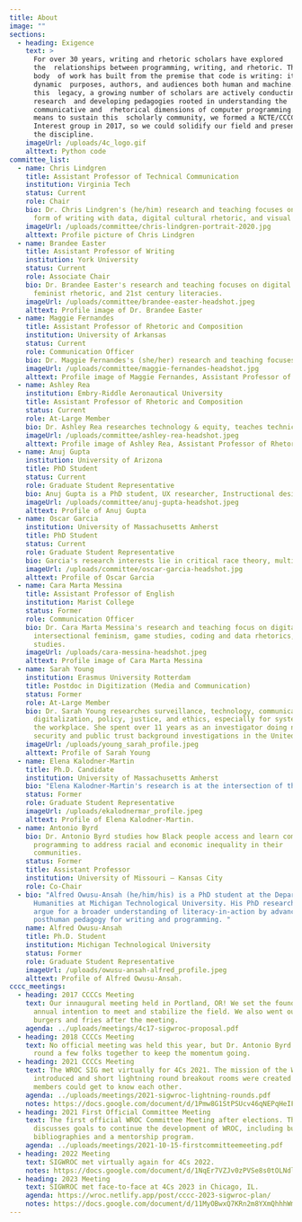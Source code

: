 ```yaml
---
title: About
image: ""
sections:
  - heading: Exigence
    text: >
      For over 30 years, writing and rhetoric scholars have explored
      the  relationships between programming, writing, and rhetoric. This
      body  of work has built from the premise that code is writing: it has
      dynamic  purposes, authors, and audiences both human and machine. Out of
      this  legacy, a growing number of scholars are actively conducting
      research  and developing pedagogies rooted in understanding the
      communicative and  rhetorical dimensions of computer programming. As a
      means to sustain this  scholarly community, we formed a NCTE/CCCC Special
      Interest group in 2017, so we could solidify our field and presence across
      the discipline.
    imageUrl: /uploads/4c_logo.gif
    alttext: Python code
committee_list:
  - name: Chris Lindgren
    title: Assistant Professor of Technical Communication
    institution: Virginia Tech
    status: Current
    role: Chair
    bio: Dr. Chris Lindgren's (he/him) research and teaching focuses on coding as a
      form of writing with data, digital cultural rhetoric, and visual rhetoric.
    imageUrl: /uploads/committee/chris-lindgren-portrait-2020.jpg
    alttext: Profile picture of Chris Lindgren
  - name: Brandee Easter
    title: Assistant Professor of Writing
    institution: York University
    status: Current
    role: Associate Chair
    bio: Dr. Brandee Easter's research and teaching focuses on digital rhetoric,
      feminist rhetoric, and 21st century literacies.
    imageUrl: /uploads/committee/brandee-easter-headshot.jpeg
    alttext: Profile image of Dr. Brandee Easter
  - name: Maggie Fernandes
    title: Assistant Professor of Rhetoric and Composition
    institution: University of Arkansas
    status: Current
    role: Communication Officer
    bio: Dr. Maggie Fernandes's (she/her) research and teaching focuses on digital cultural rhetorics, visual rhetoric, content moderation, and writing assessment.
    imageUrl: /uploads/committee/maggie-fernandes-headshot.jpg
    alttext: Profile image of Maggie Fernandes, Assistant Professor of Rhetoric and Composition
  - name: Ashley Rea
    institution: Embry-Riddle Aeronautical University
    title: Assistant Professor of Rhetoric and Composition
    status: Current
    role: At-Large Member
    bio: Dr. Ashley Rea researches technology & equity, teaches technical communication and ux writing, and serves as the Director of the Eagle Writing & Design Lab. Her work specializes in feminist coding literacy.
    imageUrl: /uploads/committee/ashley-rea-headshot.jpeg
    alttext: Profile image of Ashley Rea, Assistant Professor of Rhetoric and Composition
  - name: Anuj Gupta
    institution: University of Arizona
    title: PhD Student
    status: Current
    role: Graduate Student Representative
    bio: Anuj Gupta is a PhD student, UX researcher, Instructional designer, and Data Science and Digital Scholarship Fellow at the University of Arizona. His research and teaching agenda focuses on designing, analyzing, testing, and deploying educational technologies to create transformative learning experiences that promote social justice, inclusion, and empowerment for diverse audiences.
    imageUrl: /uploads/committee/anuj-gupta-headshot.jpeg
    alttext: Profile of Anuj Gupta
  - name: Oscar Garcia
    institution: University of Massachusetts Amherst
    title: PhD Student
    status: Current
    role: Graduate Student Representative
    bio: Garcia's research interests lie in critical race theory, multimodal pedagogy, first year writing instruction, writing pedagogy, code-meshing, BIPOC rhetoric and Hip Hop pedagogy.
    imageUrl: /uploads/committee/oscar-garcia-headshot.jpg
    alttext: Profile of Oscar Garcia
  - name: Cara Marta Messina
    title: Assistant Professor of English
    institution: Marist College
    status: Former
    role: Communication Officer
    bio: Dr. Cara Marta Messina's research and teaching focus on digital rhetoric,
      intersectional feminism, game studies, coding and data rhetorics, and fan
      studies.
    imageUrl: /uploads/cara-messina-headshot.jpeg
    alttext: Profile image of Cara Marta Messina
  - name: Sarah Young
    institution: Erasmus University Rotterdam
    title: Postdoc in Digitization (Media and Communication)
    status: Former
    role: At-Large Member
    bio: Dr. Sarah Young researches surveillance, technology, communication,
      digitalization, policy, justice, and ethics, especially for systems and in
      the workplace. She spent over 11 years as an investigator doing national
      security and public trust background investigations in the United States.
    imageUrl: /uploads/young_sarah_profile.jpeg
    alttext: Profile of Sarah Young
  - name: Elena Kalodner-Martin
    title: Ph.D. Candidate
    institution: University of Massachusetts Amherst
    bio: "Elena Kalodner-Martin's research is at the intersection of the rhetoric of health and medicine, technical communication, and feminist studies. Her dissertation theorizes patient narratives on social media as a form of technical and technological expertise."
    status: Former
    role: Graduate Student Representative
    imageUrl: /uploads/ekalodnermar_profile.jpeg
    alttext: Profile of Elena Kalodner-Martin.
  - name: Antonio Byrd
    bio: Dr. Antonio Byrd studies how Black people access and learn computer
      programming to address racial and economic inequality in their
      communities.
    status: Former
    title: Assistant Professor
    institution: University of Missouri – Kansas City
    role: Co-Chair
  - bio: "Alfred Owusu-Ansah (he/him/his) is a PhD student at the Department of
      Humanities at Michigan Technological University. His PhD research seeks to
      argue for a broader understanding of literacy-in-action by advancing a
      posthuman pedagogy for writing and programming. "
    name: Alfred Owusu-Ansah
    title: Ph.D. Student
    institution: Michigan Technological University
    status: Former
    role: Graduate Student Representative
    imageUrl: /uploads/owusu-ansah-alfred_profile.jpeg
    alttext: Profile of Alfred Owusu-Ansah.
cccc_meetings:
  - heading: 2017 CCCCs Meeting
    text: Our innaugural meeting held in Portland, OR! We set the foundations of the
      annual intention to meet and stabilize the field. We also went out for
      burgers and fries after the meeting.
    agenda: ../uploads/meetings/4c17-sigwroc-proposal.pdf
  - heading: 2018 CCCCs Meeting
    text: No official meeting was held this year, but Dr. Antonio Byrd was able to
      round a few folks together to keep the momentum going.
  - heading: 2021 CCCCs Meeting
    text: The WROC SIG met virtually for 4Cs 2021. The mission of the WROC group was
      introduced and short lightning round breakout rooms were created so group
      members could get to know each other.
    agenda: ../uploads/meetings/2021-sigwroc-lightning-rounds.pdf
    notes: https://docs.google.com/document/d/1Pmw8G1StPSUcv46qNEPqHeIFW7HylQiw4pqEvw2TXBY/edit?usp=sharing
  - heading: 2021 First Official Committee Meeting
    text: The first official WROC Committee Meeting after elections. The committee
      discusses goals to continue the development of WROC, including building
      bibliographies and a mentorship program.
    agenda: ../uploads/meetings/2021-10-15-firstcommitteemeeting.pdf
  - heading: 2022 Meeting
    text: SIGWROC met virtually again for 4Cs 2022.
    notes: https://docs.google.com/document/d/1NqEr7VZJv0zPVSe8s0tOLNdlHXkOcMAA4rv_YohB8qY/edit?usp=sharing
  - heading: 2023 Meeting
    text: SIGWROC met face-to-face at 4Cs 2023 in Chicago, IL.
    agenda: https://wroc.netlify.app/post/cccc-2023-sigwroc-plan/
    notes: https://docs.google.com/document/d/11MyOBwxQ7KRn2m8YXmQhhhWm4hYHKt7-nlSZvJnzEC8/edit?usp=sharing
---
```


